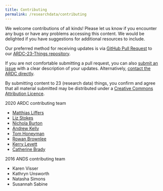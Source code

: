```yaml
---
title: Contributing
permalink: /researchdata/contributing
---
```


We welcome contributions of all kinds! Please let us know if you encounter any bugs or have any problems accessing this content. We would be delighted if you have suggestions for additional resources to include.

Our preferred method for receiving updates is via [GitHub Pull Request](https://docs.github.com/en/github/collaborating-with-issues-and-pull-requests/about-pull-requests) to our [ARDC-23-Things repository](https://github.com/au-research/ARDC-23-things/).

If you are not comfortable submitting a pull request, you can also [submit an issue](https://github.com/au-research/ARDC-23-things/issues/new) with a clear description of your updates. Alternatively, [contact the ARDC directly](https://ardc.edu.au/contact-us).

By submitting content to 23 (research data) things, you confirm and agree that all material submitted may be distributed under a [Creative Commons Attribution Licence](https://creativecommons.org/licenses/by/4.0/).

2020 ARDC contributing team
* [Matthias Liffers](https://orcid.org/0000-0002-3639-2080)
* [Liz Stokes](https://orcid.org/0000-0002-2973-5647)
* [Nichola Burton](https://orcid.org/0000-0003-4470-4846)
* [Andrew Kelly](https://orcid.org/0000-0002-5377-5526)
* [Tom Honeyman](https://orcid.org/0000-0001-9448-4023)
* [Rowan Brownlee](https://orcid.org/0000-0002-1955-1262)
* [Kerry Levett](https://orcid.org/0000-0001-5963-0195)
* [Catherine Brady](https://orcid.org/0000-0002-7919-7592)

2016 ANDS contributing team
* Karen Visser
* Kathryn Unsworth
* Natasha Simons
* Susannah Sabine
